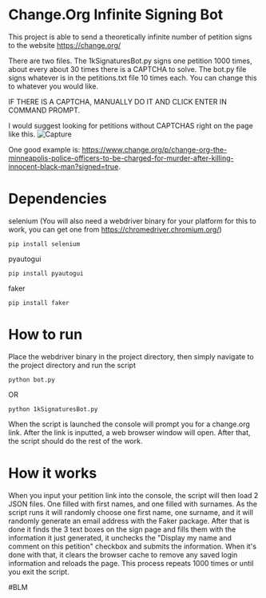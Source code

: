 # Change.Org Infinite Signing Bot

This project is able to send a theoretically infinite number of petition signs to the website https://change.org/

There are two files. The 1kSignaturesBot.py signs one petition 1000 times, about every about 30 times there is a CAPTCHA to solve. The bot.py file signs whatever is in the petitions.txt file 10 times each. You can change this to whatever you would like. 

IF THERE IS A CAPTCHA, MANUALLY DO IT AND CLICK ENTER IN COMMAND PROMPT. 

I would suggest looking for petitions without CAPTCHAS right on the page like this. 
![Capture](https://user-images.githubusercontent.com/44591891/83992656-e62f1f80-a905-11ea-8093-560ed52e0888.PNG)


One good example is:
https://www.change.org/p/change-org-the-minneapolis-police-officers-to-be-charged-for-murder-after-killing-innocent-black-man?signed=true.

# Dependencies 
 
selenium (You will also need a webdriver binary for your platform for this to work, you can get one from https://chromedriver.chromium.org/)

```
pip install selenium
```

pyautogui

```
pip install pyautogui
```

faker

```
pip install faker
```

# How to run

Place the webdriver binary in the project directory, then simply navigate to the project directory and run the script

```
python bot.py
```
OR
```
python 1kSignaturesBot.py
```

When the script is launched the console will prompt you for a change.org link. After the link is inputted, a web browser window will open. After that, the script should do the rest of the work.

# How it works

When you input your petition link into the console, the script will then load 2 JSON files. One filled with first names, and one filled with surnames. As the script runs it will randomly choose one first name, one surname, and it will randomly generate an email address with the Faker package. After that is done it finds the 3 text boxes on the sign page and fills them with the information it just generated, it unchecks the "Display my name and comment on this petition" checkbox and submits the information. When it's done with that, it clears the browser cache to remove any saved login information and reloads the page. This process repeats 1000 times or until you exit the script.

#BLM

